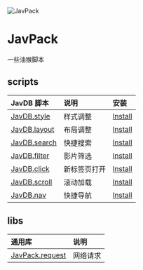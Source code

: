 ![JavPack](https://raw.githubusercontent.com/bolin-dev/JavPack/main/static/logo.png "logo")

# JavPack

一些油猴脚本

## scripts

| JavDB 脚本                               | 说明         | 安装                                                                                       |
| :--------------------------------------- | :----------- | :----------------------------------------------------------------------------------------- |
| [JavDB.style](./javdb/style/README.md)   | 样式调整     | [Install](https://github.com/bolin-dev/JavPack/raw/main/javdb/style/JavDB.style.user.js)   |
| [JavDB.layout](./javdb/layout/README.md) | 布局调整     | [Install](https://github.com/bolin-dev/JavPack/raw/main/javdb/layout/JavDB.layout.user.js) |
| [JavDB.search](./javdb/search/README.md) | 快捷搜索     | [Install](https://github.com/bolin-dev/JavPack/raw/main/javdb/search/JavDB.search.user.js) |
| [JavDB.filter](./javdb/filter/README.md) | 影片筛选     | [Install](https://github.com/bolin-dev/JavPack/raw/main/javdb/filter/JavDB.filter.user.js) |
| [JavDB.click](./javdb/click/README.md)   | 新标签页打开 | [Install](https://github.com/bolin-dev/JavPack/raw/main/javdb/click/JavDB.click.user.js)   |
| [JavDB.scroll](./javdb/scroll/README.md) | 滚动加载     | [Install](https://github.com/bolin-dev/JavPack/raw/main/javdb/scroll/JavDB.scroll.user.js) |
| [JavDB.nav](./javdb/nav/README.md)       | 快捷导航     | [Install](https://github.com/bolin-dev/JavPack/raw/main/javdb/nav/JavDB.nav.user.js)       |

## libs

| 通用库                                      | 说明     |
| :------------------------------------------ | :------- |
| [JavPack.request](./libs/request/README.md) | 网络请求 |
